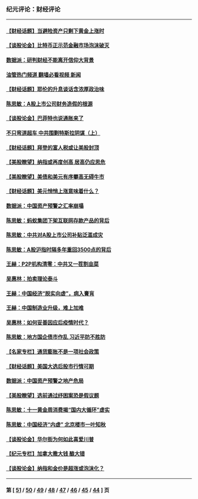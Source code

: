 ### 纪元评论：财经评论
---
#### [【财经话题】当避险资产只剩下黄金上涨时](../../pages/nsc1026/n12975626.md?05290330) 
#### [【谈股论金】比特币正示范金融市场泡沫破灭](../../pages/nsc1026/n12961769.md?05290330) 
#### [数据派：研判财经不能离开信仰大背景](../../pages/nsc1026/n12932684.md?05290330) 
#### [油管热门频道 翻墙必看视频 新闻](ok?05290330)
#### [【财经话题】耶伦的升息谈话含浓厚政治味](../../pages/nsc1026/n12927299.md?05290330) 
#### [陈思敏：A股上市公司财务造假的根源](../../pages/nsc1026/n11229323.md?05290330) 
#### [【谈股论金】巴菲特也说通胀来了](../../pages/nsc1026/n12922463.md?05290330) 
#### [不只弯道超车 中共围剿特斯拉阴谋（上）](../../pages/nsc1026/n12919595.md?05290330) 
#### [【财经话题】拜登的富人税或让美股封顶](../../pages/nsc1026/n12899125.md?05290330) 
#### [【美股瞭望】纳指或再度创高 居高仍应思危](../../pages/nsc1026/n12878350.md?05290330) 
#### [【美股瞭望】美债和美元有序攀高无碍牛市](../../pages/nsc1026/n12844459.md?05290330) 
#### [【财经话题】美元悄悄上涨意味着什么？](../../pages/nsc1026/n12798222.md?05290330) 
#### [数据派：中国资产预警之汇率崩塌](../../pages/nsc1026/n12774242.md?05290330) 
#### [陈思敏：蚂蚁集团下架互联网存款产品的背后](../../pages/nsc1026/n12719862.md?05290330) 
#### [陈思敏：中共对A股上市公司补贴泛滥成灾](../../pages/nsc1026/n12713263.md?05290330) 
#### [陈思敏：A股沪指时隔多年重回3500点的背后](../../pages/nsc1026/n12675538.md?05290330) 
#### [王赫：P2P机构清零：中共又一茬割韭菜](../../pages/nsc1026/n12614544.md?05290330) 
#### [吴惠林：拍卖理论泰斗](../../pages/nsc1026/n12591360.md?05290330) 
#### [王赫：中国经济“脱实向虚”，病入膏肓](../../pages/nsc1026/n12564946.md?05290330) 
#### [王赫：中国制造业升级，难上加难](../../pages/nsc1026/n12559461.md?05290330) 
#### [吴惠林：如何妥善因应后疫情时代？](../../pages/nsc1026/n12553885.md?05290330) 
#### [陈思敏：地方国企债市作乱 习近平防不胜防](../../pages/nsc1026/n12553384.md?05290330) 
#### [【名家专栏】通货膨胀不是一项社会政策](../../pages/nsc1026/n12528711.md?05290330) 
#### [【财经话题】美国大选后股市行情可期](../../pages/nsc1026/n12514949.md?05290330) 
#### [数据派：中国资产预警之地产危局](../../pages/nsc1026/n12490884.md?05290330) 
#### [【美股瞭望】选前通过纾困案恐是假议题](../../pages/nsc1026/n12487724.md?05290330) 
#### [陈思敏：十一黄金周消费揭“国内大循环”虚实](../../pages/nsc1026/n12468798.md?05290330) 
#### [陈思敏：中国经济“内虚” 北京楼市一叶知秋](../../pages/nsc1026/n12464918.md?05290330) 
#### [【谈股论金】华尔街为何如此喜爱川普](../../pages/nsc1026/n12460691.md?05290330) 
#### [【纪元专栏】加拿大撒大钱 酿大错](../../pages/nsc1026/n12406564.md?05290330) 
#### [【谈股论金】纳指和金价是超涨或泡沫化？](../../pages/nsc1026/n12315192.md?05290330) 

---
#### 第 [ [51](./51.md?05290330) / [50](./50.md?05290330) / [49](./49.md?05290330) / [48](./48.md?05290330) / [47](./47.md?05290330) / [46](./46.md?05290330) / [45](./45.md?05290330) / [44](./44.md?05290330) ] 页
